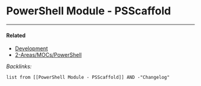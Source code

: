 # PowerShell Module - PSScaffold

---

#### Related

* [Development](../../../../../2-Areas/MOCs/Development.md)
* [2-Areas/MOCs/PowerShell](../../../../../2-Areas/MOCs/PowerShell.md)

*Backlinks:*

````dataview
list from [[PowerShell Module - PSScaffold]] AND -"Changelog"
````
